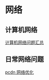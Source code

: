 # 网络

## 计算机网络

[计算机网络问题汇总](./problem-for-network.md)

## 日常网络问题

[pcdn 网络优化](./pcdn-network-optimization.md)

